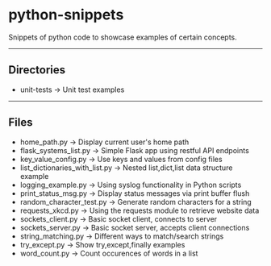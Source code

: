 # python-snippets

Snippets of python code to showcase examples of certain concepts.

----

## Directories

- unit-tests -> Unit test examples

----

## Files

- home_path.py -> Display current user's home path
- flask_systems_list.py -> Simple Flask app using restful API endpoints
- key_value_config.py -> Use keys and values from config files
- list_dictionaries_with_list.py -> Nested list,dict,list data structure example
- logging_example.py -> Using syslog functionality in Python scripts
- print_status_msg.py -> Display status messages via print buffer flush
- random_character_test.py -> Generate random characters for a string
- requests_xkcd.py -> Using the requests module to retrieve website data
- sockets_client.py -> Basic socket client, connects to server
- sockets_server.py -> Basic socket server, accepts client connections
- string_matching.py -> Different ways to match/search strings
- try_except.py -> Show try,except,finally examples
- word_count.py -> Count occurences of words in a list

